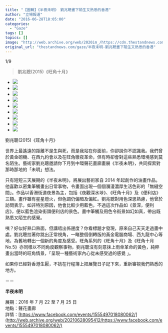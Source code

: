 ```yaml
---
title: "【圖輯】《半夜未明》　劉兆聰畫下陌生又熟悉的香港"
author: "立場報道"
date: "2016-06-28T18:05:00"
categories:
  - "Gaze"
tags: []
topics: []
image: "http://web.archive.org/web/2020im_/https://cdn.thestandnews.com/media/photos/gallery/91/cache/420E697BAE8A792E58D81E69C882028Mong20Kok20October292C20oil20on20canvas2C20153x122cm2C2020152C20E58A89E58586E881B020Lonely20LAU20Siu20Chung_fkVnU_300x200cropcenter.jpg"
original_url: "thestandnews.com/gaze/半夜未明-劉兆聰畫下陌生又熟悉的香港"
---
```

[](#)[](#)

[](#)1/9[](#)

> 劉兆聰(2015)《旺角十月》

*   ![](http://web.archive.org/web/2020im_/https://cdn.thestandnews.com/media/photos/gallery/91/cache/420E697BAE8A792E58D81E69C882028Mong20Kok20October292C20oil20on20canvas2C20153x122cm2C2020152C20E58A89E58586E881B020Lonely20LAU20Siu20Chung_fkVnU_300x200cropcenter.jpg)
*   ![](http://web.archive.org/web/2020im_/https://cdn.thestandnews.com/media/photos/gallery/91/cache/520E697BAE8A792E58D81E69C88No.52028Mong20Kok20October20No.5292C20oil20on20canvas2C20101.5x76cm2C2020152C20E58A89E58586E881B020Lonely20LAU20Siu20Chung_K8fza_300x200cropcenter.jpg)
*   ![](http://web.archive.org/web/2020im_/https://cdn.thestandnews.com/media/photos/gallery/91/cache/120E5A49CE8A7802C20E6B7B1E6B0B4E59F9720-20E99BA22028Night20View2C20Sham20Shui20Po20-20Detach29202Coil20on20woodboard2C20200x122cm2C2020162C2028HD2920E58A89E58586E881B020Lonely20LAU20Siu20Chung_SFtqH_300x200cropcenter.jpg)
*   ![](http://web.archive.org/web/2020im_/https://cdn.thestandnews.com/media/photos/gallery/91/cache/220E5A49CE8A7802C20E6B7B1E6B0B4E59F9720-20E5B2B82028Night20View2C20Sham20Shui20Po20-20Shore292C20oil20on20woodboard2C20153x122cm2C2020162C20E58A89E58586E881B020Lonely20LAU20Siu20Chung_fJ2gQ_300x200cropcenter.jpg)
*   ![](http://web.archive.org/web/2020im_/https://cdn.thestandnews.com/media/photos/gallery/91/cache/320E5A49CE8A7802C20E6B7B1E6B0B4E59F9720-20E6BC82E6B5812028Night20View2C20Sham20Shui20Po20-20Drifting292C20oil20on20woodboard2C20140x80cm2C2020162C20E58A89E58586E881B020Lonely20LAU20Siu20Chung_rW9Fh_300x200cropcenter.jpg)
*   ![](http://web.archive.org/web/2020im_/https://cdn.thestandnews.com/media/photos/gallery/91/cache/620E6B7BAE5BDB12CE4BEBFE588A9E5BA9728Light20shadow20of20store292C20oil20on20woodboard2C2045.5x35.5cm2C202016_e6sDC_300x200cropcenter.jpg)
*   ![](http://web.archive.org/web/2020im_/https://cdn.thestandnews.com/media/photos/gallery/91/cache/720E699AFE6B7B12CE4BEBFE588A9E5BA9728Deeply20Scene20of20store292C20oil20on20woodboard2C2045.5x35.5cm2C202016_jjRsq_300x200cropcenter.jpg)
*   ![](http://web.archive.org/web/2020im_/https://cdn.thestandnews.com/media/photos/gallery/91/cache/820E58589E6B0B920-20E5B7B4E5A3AB2028Light20Puddle20-20Bus292C20oil20on20wood20board2C2055x30cm2C2020162C20E58A89E58586E881B020Lonely20LAU20Siu20Chung_BURqC_300x200cropcenter.jpg)
*   ![](http://web.archive.org/web/2020im_/https://cdn.thestandnews.com/media/photos/gallery/91/cache/920E58589E6B0B920-20E7AA972028Light20Puddle20-20window292C20oil20on20wood20board2C2055x30cm2C2020162C20E58A89E58586E881B020Lonely20LAU20Siu20Chung_mJ5mq_300x200cropcenter.jpg)

劉兆聰(2015)《旺角十月》

世界上最遙遠的距離不是生與死，而是我站在你面前，你卻說你不認識我。我們曾於黃金砌機、在西九約會以及在旺角徹夜革命，但有時卻會對這些熟悉環境感到莫名陌生。藝術家劉兆聰邀請你下月到中環聲花畫廊畫展《半夜未明》，共同探索對那時那地的「未明」想法。

只有短短三天展期的《半夜未明》，將展出藝術家自 2014 年起創作的油畫作品。他喜歡以密集筆觸畫出日常事物，令畫面出現一個個瀰漫濃厚生活色彩的「無縫空間」。作品以香港街道夜景為主，包括《夜觀深水埗》、《旺角十月》及《便利店》三類。畫作雖有星星燈火，但色調仍偏暗及偏紅。劉兆聰對用色深思熟慮，他曾於訪問表示，如非特別原因，他會比較少用藍色，不過這次作品如《景深，便利店》，便以藍色渲染街頭便利店的景色。畫中筆觸及用色令街景如幻如真，帶出既熟悉又陌生的感覺。

咦？好似好熟口熟面，但講唔出係邊度？你看標題才發現，原來自己天天走過畫中處。劉兆聰拉著你跳出正常視角，一睹整個倒轉版的黃金電腦商場、西九龍中心等地，為舊地轉出一個新的角度及感受。旺角系列的《旺角十月》及《旺角十月 No.5》亦同樣以不同角度觀察事物，劉兆聰沒有刻意抹上雨傘革命的黃色，純粹畫出當時的旺角情景，「呈現一種藝術家內心從未感受過的感覺 」。

如果你已經對香港生厭，不妨在行程簿上把展覽日子記下來，重新審視我們熟悉的地方。

－－

**半夜未明**

展期：2016 年 7 月 22 至 7 月 25 日  
地點：聲花畫廊  
詳情：[https://www.facebook.com/events/1555497018080062/](http://web.archive.org/web/20210628095412/https://www.facebook.com/events/1555497018080062/)